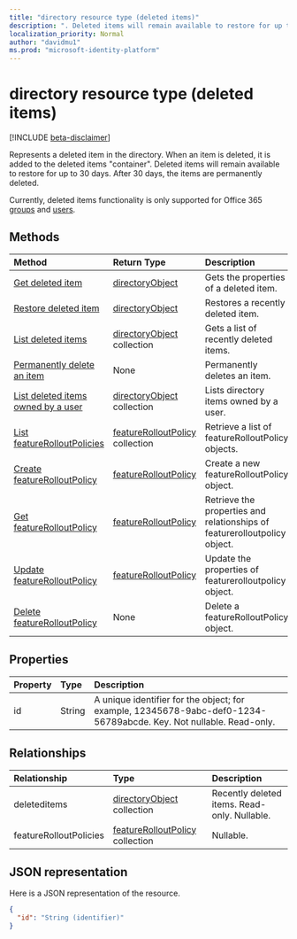 ```yaml
---
title: "directory resource type (deleted items)"
description: ". Deleted items will remain available to restore for up to 30 days. After 30 days, the items are permanently deleted."
localization_priority: Normal
author: "davidmu1"
ms.prod: "microsoft-identity-platform"
---
```


# directory resource type (deleted items)

[!INCLUDE [beta-disclaimer](../../includes/beta-disclaimer.md)]

Represents a deleted item in the directory. When an item is deleted, it is added to the deleted items "container". Deleted items will remain available to restore for up to 30 days. After 30 days, the items are permanently deleted.

Currently, deleted items functionality is only supported for Office 365 [groups](group.md) and [users](users.md).

## Methods

| Method         | Return Type | Description |
|:---------------|:------------|:------------|
|[Get deleted item](../api/directory-deleteditems-get.md) | [directoryObject](directoryobject.md) | Gets the properties of a deleted item. |
|[Restore deleted item](../api/directory-deleteditems-restore.md) |[directoryObject](directoryobject.md)| Restores a recently deleted item. |
|[List deleted items](../api/directory-deleteditems-list.md) |[directoryObject](directoryobject.md) collection| Gets a list of recently deleted items. |
|[Permanently delete an item](../api/directory-deleteditems-delete.md) | None | Permanently deletes an item. |
|[List deleted items owned by a user](../api/directory-deleteditems-user-owned.md) | [directoryObject](directoryobject.md) collection | Lists directory items owned by a user. |
|[List featureRolloutPolicies](../api/directory-list-featurerolloutpolicies.md) | [featureRolloutPolicy](featurerolloutpolicy.md) collection | Retrieve a list of featureRolloutPolicy objects. |
|[Create featureRolloutPolicy](../api/directory-post-featurerolloutpolicies.md) | [featureRolloutPolicy](featurerolloutpolicy.md) | Create a new featureRolloutPolicy object. |
| [Get featureRolloutPolicy](../api/featurerolloutpolicy-get.md) | [featureRolloutPolicy](featurerolloutpolicy.md) | Retrieve the properties and relationships of featurerolloutpolicy object. |
| [Update featureRolloutPolicy](../api/featurerolloutpolicy-update.md) | [featureRolloutPolicy](featurerolloutpolicy.md) | Update the properties of featurerolloutpolicy object. |
| [Delete featureRolloutPolicy](../api/featurerolloutpolicy-delete.md) | None | Delete a featureRolloutPolicy object. |

## Properties
| Property   | Type |Description|
|:---------------|:--------|:----------|
|id|String| A unique identifier for the object; for example, 12345678-9abc-def0-1234-56789abcde. Key. Not nullable. Read-only.|

## Relationships
| Relationship | Type	|Description|
|:---------------|:--------|:----------|
|deleteditems|[directoryObject](directoryobject.md) collection| Recently deleted items. Read-only. Nullable.|
|featureRolloutPolicies|[featureRolloutPolicy](featurerolloutpolicy.md) collection| Nullable.|

## JSON representation
Here is a JSON representation of the resource.

<!-- {
  "blockType": "resource",
  "keyProperty":"id",
  "optionalProperties": [

  ],
  "@odata.type": "microsoft.graph.directory"
}-->

```json
{
  "id": "String (identifier)"
}
```

<!-- uuid: 8fcb5dbc-d5aa-4681-8e31-b001d5168d79
2015-10-25 14:57:30 UTC -->
<!--
{
  "type": "#page.annotation",
  "description": "directory resource",
  "keywords": "",
  "section": "documentation",
  "tocPath": "",
  "suppressions": []
}
-->
